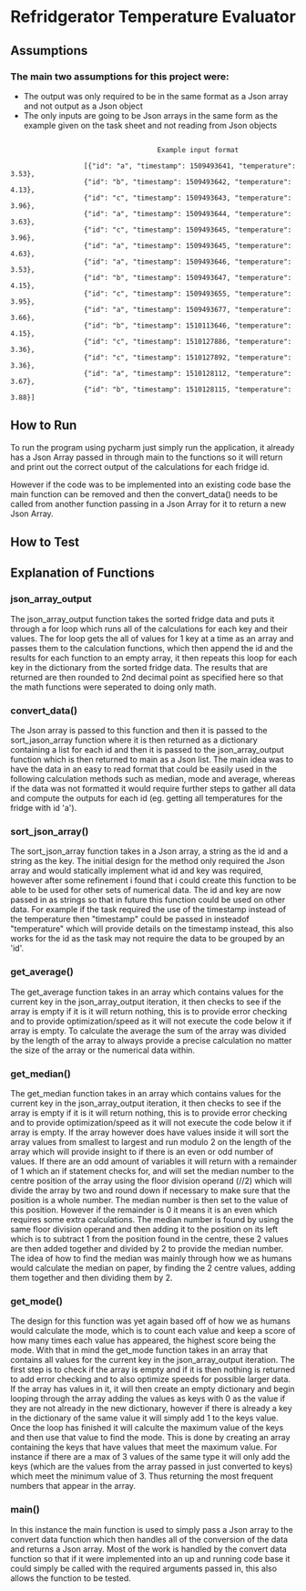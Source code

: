 # Refridgerator Temperature Evaluator

## Assumptions

### The main two assumptions for this project were:
* The output was only required to be in the same format as a Json array and not output as a Json object
* The only inputs are going to be Json arrays in the same form as the example given on the task sheet and not reading
from Json objects
```

                                    Example input format

                  [{"id": "a", "timestamp": 1509493641, "temperature": 3.53},
                  {"id": "b", "timestamp": 1509493642, "temperature": 4.13},
                  {"id": "c", "timestamp": 1509493643, "temperature": 3.96},
                  {"id": "a", "timestamp": 1509493644, "temperature": 3.63},
                  {"id": "c", "timestamp": 1509493645, "temperature": 3.96},
                  {"id": "a", "timestamp": 1509493645, "temperature": 4.63},
                  {"id": "a", "timestamp": 1509493646, "temperature": 3.53},
                  {"id": "b", "timestamp": 1509493647, "temperature": 4.15},
                  {"id": "c", "timestamp": 1509493655, "temperature": 3.95},
                  {"id": "a", "timestamp": 1509493677, "temperature": 3.66},
                  {"id": "b", "timestamp": 1510113646, "temperature": 4.15},
                  {"id": "c", "timestamp": 1510127886, "temperature": 3.36},
                  {"id": "c", "timestamp": 1510127892, "temperature": 3.36},
                  {"id": "a", "timestamp": 1510128112, "temperature": 3.67},
                  {"id": "b", "timestamp": 1510128115, "temperature": 3.88}]
```

## How to Run
To run the program using pycharm just simply run the application, it already has a Json Array passed in through main to
the functions so it will return and print out the correct output of the calculations for each fridge id.

However if the code was to be implemented into an existing code base the main function can be removed and then the
convert_data() needs to be called from another function passing in a Json Array for it to return a new Json Array.

## How to Test


## Explanation of Functions

### json_array_output
The json_array_output function takes the sorted fridge data and puts it through a for loop which runs
all of the calculations for each key and their values. The for loop gets the all of values for 1 key at a time as an array and
passes them to the calculation functions, which then append the id and the results for each function to an empty array, it then
repeats this loop for each key in the dictionary from the sorted fridge data. The results that are returned are then rounded to
2nd decimal point as specified here so that the math functions were seperated to doing only math.

### convert_data()
The Json array is passed to this function and then it is passed to the sort_jason_array
function where it is then returned as a dictionary containing a list for each id and then
it is passed to the json_array_output function which is then returned to main as a Json list.
The main idea was to have the data in an easy to read format that could be easily used in the following
calculation methods such as median, mode and average, whereas if the data was not formatted it would require
further steps to gather all data and compute the outputs for each id
(eg. getting all temperatures for the fridge with id 'a').

### sort_json_array()
The sort_json_array function takes in a Json array, a string as the id and a string as the key. The initial design
for the method only required the Json array and would statically implement what id and key was required, however
after some refinement i found that i could create this function to be able to be used for other sets of numerical
data. The id and key are now passed in as strings so that in future this function could be used on other data.
For example if the task required the use of the timestamp instead of the temperature then "timestamp" could be
passed in insteadof "temperature" which will provide details on the timestamp instead, this also works for the id as
the task may not require the data to be grouped by an 'id'.

### get_average()
The get_average function takes in an array which contains values for the current key in the json_array_output
iteration, it then checks to see if the array is empty if it is it will return nothing, this is to provide error
checking and to provide optimization/speed as it will not execute the code below it if array is empty. To calculate
the average the sum of the array was divided by the length of the array to always provide a precise calculation no
matter the size of the array or the numerical data within.

### get_median()
The get_median function takes in an array which contains values for the current key in the json_array_output
iteration, it then checks to see if the array is empty if it is it will return nothing, this is to provide error
checking and to provide optimization/speed as it will not execute the code below it if array is empty. If the array
however does have values inside it will sort the array values from smallest to largest and run modulo 2 on the
length of the array which will provide insight to if there is an even or odd number of values. If there are an odd
amount of variables it will return with a remainder of 1 which an if statement checks for, and will set the median
number to the centre position of the array using the floor division operand (//2) which will divide the array by two
and round down if necessary to make sure that the position is a whole number. The median number is then set to the
value of this position. However if the remainder is 0 it means it is an even which requires some extra calculations.
The median number is found by using the same floor division operand and then adding it to the position on its left
which is to subtract 1 from the position found in the centre, these 2 values are then added together and divided by
2 to provide the median number. The idea of how to find the median was mainly through how we as humans would
calculate the median on paper, by finding the 2 centre values, adding them together and then dividing them by 2.

### get_mode()
The design for this function was yet again based off of how we as humans would calculate the mode, which is to count
each value and keep a score of how many times each value has appeared, the highest score being the mode. With that
in mind the get_mode function takes in an array that contains all values for the current key in the json_array_output
iteration. The first step is to check if the array is empty and if it is then nothing is returned to add error
checking and to also optimize speeds for possible larger data. If the array has values in it, it will then create an
empty dictionary and begin looping through the array adding the values as keys with 0 as the value if they are not
already in the new dictionary, however if there is already a key in the dictionary of the same value it will simply
add 1 to the keys value. Once the loop has finished it will calculte the maximum value of the keys and then use that
value to find the mode. This is done by creating an array containing the keys that have values that meet the maximum
value. For instance if there are a max of 3 values of the same type it will only add the keys (which are the values
from the array passed in just converted to keys) which meet the minimum value of 3. Thus returning the most frequent
numbers that appear in the array.

### main()
In this instance the main function is used to simply pass a Json array to the
convert data function which then handles all of the conversion of the data
and returns a Json array. Most of the work is handled by the convert data function
so that if it were implemented into an up and running code base it could simply be
called with the required arguments passed in, this also allows the function to be tested.